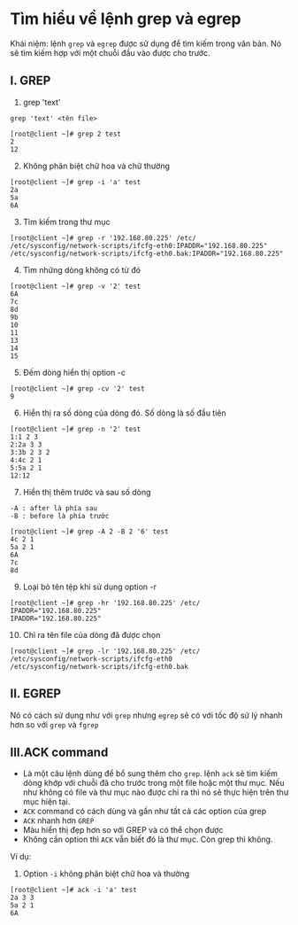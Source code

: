 # Tìm hiểu về lệnh grep và egrep 
Khái niệm: lệnh `grep` và `egrep` được sử dụng để tìm kiếm trong văn bản. Nó sẽ tìm kiếm hợp với một chuỗi đầu vào được cho trước. 

## I. GREP
1. grep 'text'
```
grep 'text' <tên file>
```
```
[root@client ~]# grep 2 test 
2
12
```

2. Không phân biệt chữ hoa và chữ thường 
```
[root@client ~]# grep -i 'a' test 
2a
5a
6A
```
3. Tìm kiếm trong thư mục 
```
[root@client ~]# grep -r '192.168.80.225' /etc/
/etc/sysconfig/network-scripts/ifcfg-eth0:IPADDR="192.168.80.225"
/etc/sysconfig/network-scripts/ifcfg-eth0.bak:IPADDR="192.168.80.225"
```

4. Tìm những dòng không có từ đó 
```
[root@client ~]# grep -v '2' test 
6A
7c
8d
9b
10
11
13
14
15
```
5. Đếm dòng hiển thị option -c 
```
[root@client ~]# grep -cv '2' test 
9
```
6. Hiển thị ra số dòng của dòng đó. Số dòng là số đầu tiên 
```
[root@client ~]# grep -n '2' test 
1:1 2 3
2:2a 3 3
3:3b 2 3 2
4:4c 2 1
5:5a 2 1
12:12
```
7. Hiển thị thêm trước và sau số dòng 
```
-A : after là phía sau 
-B : before là phía trước 
```
```
[root@client ~]# grep -A 2 -B 2 '6' test 
4c 2 1
5a 2 1
6A
7c
8d
```
9. Loại bỏ tên tệp khi sử dụng option -r 
```
[root@client ~]# grep -hr '192.168.80.225' /etc/
IPADDR="192.168.80.225"
IPADDR="192.168.80.225"
```
10. Chỉ ra tên file của dòng đã được chọn 
```
[root@client ~]# grep -lr '192.168.80.225' /etc/
/etc/sysconfig/network-scripts/ifcfg-eth0
/etc/sysconfig/network-scripts/ifcfg-eth0.bak
```
## II. EGREP 
Nó có cách sử dụng như với `grep` nhưng `egrep` sẽ có với tốc độ sử lý nhanh hơn so với `grep` và `fgrep` 

## III.ACK command 
- Là một câu lệnh dùng để bổ sung thêm cho `grep`.  lệnh `ack` sẽ tìm kiếm dòng khớp với chuỗi đã cho trước trong một file hoặc một thư mục. Nếu như không có file và thư mục nào được chỉ ra thì nó sẽ thực hiện trên thư mục hiện tại.
- `ACK` command có cách dùng và gần như tất cả các option của grep 
- `ACK` nhanh hơn `GREP`
-  Màu hiển thị đẹp hơn so với GREP và có thể chọn được 
- Không cần option thì `ACK` vẫn biết đó là thư mục. Còn grep thì không.

Ví dụ:

1. Option `-i` không phân biệt chữ hoa và thường 
```
[root@client ~]# ack -i 'a' test 
2a 3 3
5a 2 1
6A
```
